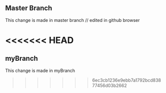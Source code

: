 ## Master Branch
This change is made in master branch //
edited in github browser

<<<<<<< HEAD
=======

## myBranch
This change is made in myBranch
>>>>>>> 6ec3cb1236e9ebb7a1792bcd83877456d03b2662
